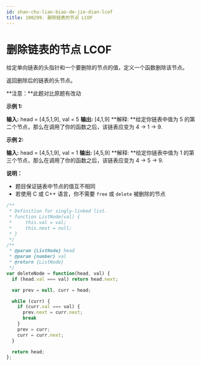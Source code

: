 ```yaml
---
id: shan-chu-lian-biao-de-jie-dian-lcof
title: 100299. 删除链表的节点 LCOF
---
```


# 删除链表的节点 LCOF

给定单向链表的头指针和一个要删除的节点的值，定义一个函数删除该节点。

返回删除后的链表的头节点。

**注意：**此题对比原题有改动

**示例 1:**

**输入:** head = \[4,5,1,9], val = 5 **输出:** \[4,1,9] **解释: **给定你链表中值为 5 的第二个节点，那么在调用了你的函数之后，该链表应变为 4 -> 1 -> 9.

**示例 2:**

**输入:** head = \[4,5,1,9], val = 1 **输出:** \[4,5,9] **解释: **给定你链表中值为 1 的第三个节点，那么在调用了你的函数之后，该链表应变为 4 -> 5 -> 9.



**说明：**

-   题目保证链表中节点的值互不相同
-   若使用 C 或 C++ 语言，你不需要 `free` 或 `delete` 被删除的节点



```javascript
/**
 * Definition for singly-linked list.
 * function ListNode(val) {
 *     this.val = val;
 *     this.next = null;
 * }
 */
/**
 * @param {ListNode} head
 * @param {number} val
 * @return {ListNode}
 */
var deleteNode = function(head, val) {
  if (head.val === val) return head.next;

  var prev = null, curr = head;

  while (curr) {
    if (curr.val === val) {
      prev.next = curr.next;
      break
    }
    prev = curr;
    curr = curr.next;
  }

  return head;
};
```